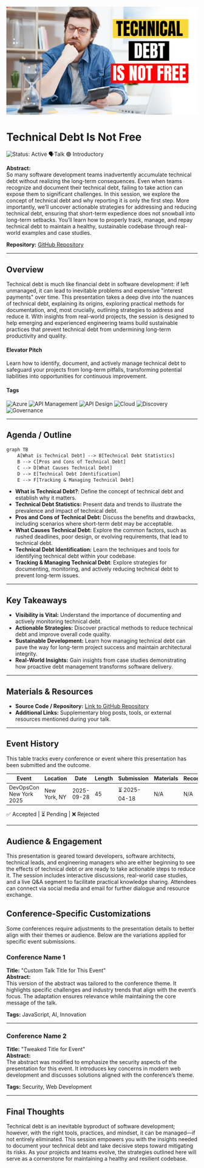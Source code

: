 ![Technical Debt Is Not Free](thumbnails\technical-debt-is-not-free.jpg)

# Technical Debt Is Not Free

![Status: Active](https://img.shields.io/badge/Status-Active-brightgreen) 🗣️Talk 🟢 Introductory

**Abstract:**  
So many software development teams inadvertently accumulate technical debt without realizing the long-term consequences. Even when teams recognize and document their technical debt, failing to take action can expose them to significant challenges. In this session, we explore the concept of technical debt and why reporting it is only the first step. More importantly, we’ll uncover actionable strategies for addressing and reducing technical debt, ensuring that short-term expedience does not snowball into long-term setbacks. You’ll learn how to properly track, manage, and repay technical debt to maintain a healthy, sustainable codebase through real-world examples and case studies.

**Repository:**  [GitHub Repository](https://github.com/yourusername/your-presentation-repo)

---

## Overview

Technical debt is much like financial debt in software development: if left unmanaged, it can lead to inevitable problems and expensive "interest payments" over time. This presentation takes a deep dive into the nuances of technical debt, explaining its origins, exploring practical methods for documentation, and, most crucially, outlining strategies to address and reduce it. With insights from real-world projects, the session is designed to help emerging and experienced engineering teams build sustainable practices that prevent technical debt from undermining long-term productivity and quality.

#### Elevator Pitch

Learn how to identify, document, and actively manage technical debt to safeguard your projects from long-term pitfalls, transforming potential liabilities into opportunities for continuous improvement.

#### Tags

![Azure](https://img.shields.io/badge/Tag-Azure-blue) ![API Management](https://img.shields.io/badge/Tag-APIMangement-blue) ![API Design](https://img.shields.io/badge/Tag-APIDesign-blue) ![Cloud](https://img.shields.io/badge/Tag-Cloud-blue) ![Discovery](https://img.shields.io/badge/Tag-Discovery-blue) ![Governance](https://img.shields.io/badge/Tag-Governance-blue)

---

## Agenda / Outline

```mermaid
graph TB
    A[What is Technical Debt] --> B[Technical Debt Statistics]
    B --> C[Pros and Cons of Technical Debt]
    C --> D[What Causes Technical Debt]
    D --> E[Technical Debt Identification]
    E --> F[Tracking & Managing Technical Debt]
```

- **What is Technical Debt?**: Define the concept of technical debt and establish why it matters.
- **Technical Debt Statistics:**   Present data and trends to illustrate the prevalence and impact of technical debt.
- **Pros and Cons of Technical Debt:**   Discuss the benefits and drawbacks, including scenarios where short-term debt may be acceptable.
- **What Causes Technical Debt:**   Explore the common factors, such as rushed deadlines, poor design, or evolving requirements, that lead to technical debt.
- **Technical Debt Identification:**   Learn the techniques and tools for identifying technical debt within your codebase.
- **Tracking & Managing Technical Debt**: Explore strategies for documenting, monitoring, and actively reducing technical debt to prevent long-term issues.

---

## Key Takeaways

- **Visibility is Vital:** Understand the importance of documenting and actively monitoring technical debt.
- **Actionable Strategies:** Discover practical methods to reduce technical debt and improve overall code quality.
- **Sustainable Development:** Learn how managing technical debt can pave the way for long-term project success and maintain architectural integrity.
- **Real-World Insights:** Gain insights from case studies demonstrating how proactive debt management transforms software delivery.

---

## Materials & Resources

- **Source Code / Repository:** [Link to GitHub Repository](https://github.com/yourusername/your-presentation-repo)
- **Additional Links:** Supplementary blog posts, tools, or external resources mentioned during your talk.

---

## Event History

This table tracks every conference or event where this presentation has been submitted and the outcome.

| Event                   | Location     | Date       | Length | Submission   | Materials | Recording |
| ----------------------- | ------------ | ---------- | ------ | ------------ | --------- | --------- |
| DevOpsCon New York 2025 | New York, NY | 2025-09-28 | 45     | ⏳ 2025-04-18 | N/A       | N/A       |

✅ Accepted | ⏳ Pending | ❌ Rejected

---

## Audience & Engagement

This presentation is geared toward developers, software architects, technical leads, and engineering managers who are either beginning to see the effects of technical debt or are ready to take actionable steps to reduce it. The session includes interactive discussions, real-world case studies, and a live Q&A segment to facilitate practical knowledge sharing. Attendees can connect via social media and email for further dialogue and resource exchange.

## Conference-Specific Customizations

Some conferences require adjustments to the presentation details to better align with their themes or audience. Below are the variations applied for specific event submissions.

### Conference Name 1  

**Title:** "Custom Talk Title for This Event"  
**Abstract:**  
This version of the abstract was tailored to the conference theme. It highlights specific challenges and industry trends that align with the event’s focus. The adaptation ensures relevance while maintaining the core message of the talk.  

**Tags:** JavaScript, AI, Innovation  

---

### Conference Name 2  

**Title:** "Tweaked Title for Event"  
**Abstract:**  
The abstract was modified to emphasize the security aspects of the presentation for this event. It introduces key concerns in modern web development and discusses solutions aligned with the conference’s theme.  

**Tags:** Security, Web Development  

---

## Final Thoughts

Technical debt is an inevitable byproduct of software development; however, with the right tools, practices, and mindset, it can be managed—if not entirely eliminated. This session empowers you with the insights needed to document your technical debt and take decisive steps toward mitigating its risks. As your projects and teams evolve, the strategies outlined here will serve as a cornerstone for maintaining a healthy and resilient codebase.